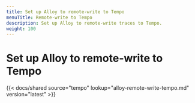 ```yaml
---
title: Set up Alloy to remote-write to Tempo
menuTitle: Remote-write to Tempo
description: Set up Alloy to remote-write traces to Tempo.
weight: 100
---
```


# Set up Alloy to remote-write to Tempo

[//]: # 'Shared content for configuring Alloy to remote-write to Tempo.'
[//]: # 'This content is located in /tempo/docs/sources/shared/best-practices-traces.md'

{{< docs/shared source="tempo" lookup="alloy-remote-write-tempo.md" version="latest" >}}